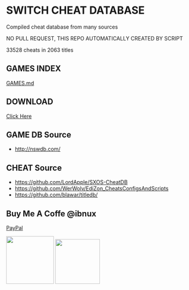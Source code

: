 # SWITCH CHEAT DATABASE

Compiled cheat database from many sources

NO PULL REQUEST, THIS REPO AUTOMATICALLY CREATED BY SCRIPT

33528 cheats in 2063 titles

## GAMES INDEX

[GAMES.md](GAMES.md)

## DOWNLOAD

[Click Here](https://github.com/ibnux/switch-cheat/archive/refs/heads/master.zip)



## GAME DB Source
- http://nswdb.com/

## CHEAT Source
- https://github.com/LordApple/SXOS-CheatDB
- https://github.com/WerWolv/EdiZon_CheatsConfigsAndScripts
- https://github.com/blawar/titledb/


## Buy Me A Coffe @ibnux

[PayPal](https://www.paypal.me/ibnux)

[<img src="https://ibnux.github.io/KaryaKarsa-button/karyaKarsaButton.png" width="128">](https://karyakarsa.com/ibnux)
[<img src="https://ibnux.github.io/Trakteer-button/trakteer_button.png" width="120">](https://trakteer.id/ibnux)
